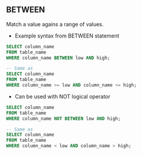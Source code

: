 ## BETWEEN

Match a value agains a range of values.

- Example syntax from BETWEEN statement

```sql
SELECT column_name
FROM table_name
WHERE column_name BETWEEN low AND high;
```

```sql
-- Same as
SELECT column_name
FROM table_name
WHERE column_name >= low AND column_name <= high;
```

- Can be used with NOT logical operator

```sql
SELECT column_name
FROM table_name
WHERE column_name NOT BETWEEN low AND high;
```

```sql
-- Same as
SELECT column_name
FROM table_name
WHERE column_name < low AND column_name > high;
```
